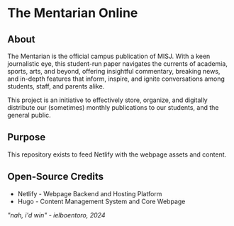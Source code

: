 # The Mentarian Online
## About
The Mentarian is the official campus publication of MISJ. With a keen journalistic eye, this student-run paper navigates the currents of academia, sports, arts, and beyond, offering insightful commentary, breaking news, and in-depth features that inform, inspire, and ignite conversations among students, staff, and parents alike.

This project is an initiative to effectively store, organize, and digitally distribute our (sometimes) monthly publications to our students, and the general public.
## Purpose
This repository exists to feed Netlify with the webpage assets and content. 
## Open-Source Credits
-  Netlify - Webpage Backend and Hosting Platform
- Hugo - Content Management System and Core Webpage


*"nah, i'd win" - ielboentoro, 2024*

